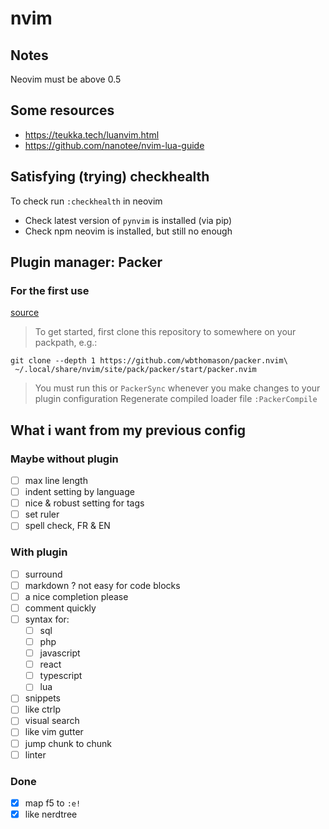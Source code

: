 # nvim

## Notes
Neovim must be above 0.5

## Some resources
- https://teukka.tech/luanvim.html
- https://github.com/nanotee/nvim-lua-guide

## Satisfying (trying) checkhealth
To check run `:checkhealth` in neovim
- Check latest version of `pynvim` is installed (via pip)
- Check npm neovim is installed, but still no enough

## Plugin manager: Packer
### For the first use
[source](https://github.com/wbthomason/packer.nvim#quickstart)

> To get started, first clone this repository to somewhere on your packpath, e.g.:
```
git clone --depth 1 https://github.com/wbthomason/packer.nvim\
 ~/.local/share/nvim/site/pack/packer/start/packer.nvim
```
> You must run this or `PackerSync` whenever you make changes to your plugin configuration
> Regenerate compiled loader file
> `:PackerCompile`

## What i want from my previous config
### Maybe without plugin
- [ ] max line length
- [ ] indent setting by language
- [ ] nice & robust setting for tags
- [ ] set ruler
- [ ] spell check, FR & EN

### With plugin
- [ ] surround
- [ ] markdown ? not easy for code blocks
- [ ] a nice completion please
- [ ] comment quickly
- [ ] syntax for:
    - [ ] sql
    - [ ] php
    - [ ] javascript
    - [ ] react
    - [ ] typescript
    - [ ] lua
- [ ] snippets
- [ ] like ctrlp
- [ ] visual search
- [ ] like vim gutter
- [ ] jump chunk to chunk
- [ ] linter

### Done
- [X] map f5 to `:e!`
- [X] like nerdtree
